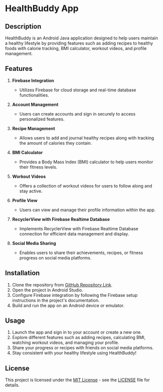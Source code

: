 # HealthBuddy App

## Description
HealthBuddy is an Android Java application designed to help users maintain a healthy lifestyle by providing features such as adding recipes to healthy foods with calorie tracking, BMI calculator, workout videos, and profile management.

## Features
1. **Firebase Integration**
   - Utilizes Firebase for cloud storage and real-time database functionalities.

2. **Account Management**
   - Users can create accounts and sign in securely to access personalized features.

3. **Recipe Management**
   - Allows users to add and journal healthy recipes along with tracking the amount of calories they contain.

4. **BMI Calculator**
   - Provides a Body Mass Index (BMI) calculator to help users monitor their fitness levels.

5. **Workout Videos**
   - Offers a collection of workout videos for users to follow along and stay active.

6. **Profile View**
   - Users can view and manage their profile information within the app.

7. **RecyclerView with Firebase Realtime Database**
   - Implements RecyclerView with Firebase Realtime Database connection for efficient data management and display.

8. **Social Media Sharing**
   - Enables users to share their achievements, recipes, or fitness progress on social media platforms.

## Installation
1. Clone the repository from [GitHub Repository Link](https://github.com/your-username/HealthBuddy.git).
2. Open the project in Android Studio.
3. Configure Firebase integration by following the Firebase setup instructions in the project's documentation.
4. Build and run the app on an Android device or emulator.

## Usage
1. Launch the app and sign in to your account or create a new one.
2. Explore different features such as adding recipes, calculating BMI, watching workout videos, and managing your profile.
3. Share your progress or recipes with friends on social media platforms.
4. Stay consistent with your healthy lifestyle using HealthBuddy!

## License
This project is licensed under the [MIT License](https://opensource.org/licenses/MIT) - see the [LICENSE](LICENSE) file for details.
